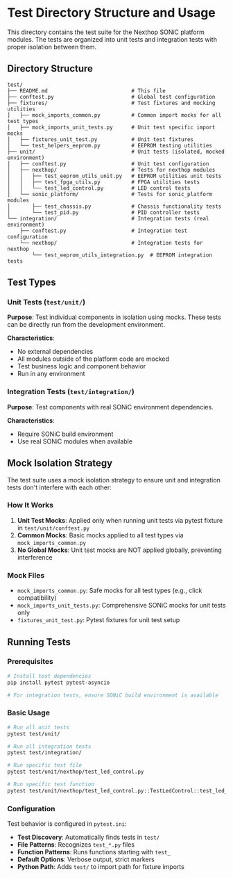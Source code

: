 # Test Directory Structure and Usage

This directory contains the test suite for the Nexthop SONiC platform modules. The tests are organized into unit tests and integration tests with proper isolation between them.

## Directory Structure

```
test/
├── README.md                           # This file
├── conftest.py                         # Global test configuration
├── fixtures/                           # Test fixtures and mocking utilities
│   ├── mock_imports_common.py          # Common import mocks for all test types
│   ├── mock_imports_unit_tests.py      # Unit test specific import mocks
│   ├── fixtures_unit_test.py           # Unit test fixtures
│   └── test_helpers_eeprom.py          # EEPROM testing utilities
├── unit/                               # Unit tests (isolated, mocked environment)
│   ├── conftest.py                     # Unit test configuration
│   ├── nexthop/                        # Tests for nexthop modules
│   │   ├── test_eeprom_utils_unit.py   # EEPROM utilities unit tests
│   │   ├── test_fpga_utils.py          # FPGA utilities tests
│   │   └── test_led_control.py         # LED control tests
│   └── sonic_platform/                 # Tests for sonic_platform modules
│       ├── test_chassis.py             # Chassis functionality tests
│       └── test_pid.py                 # PID controller tests
└── integration/                        # Integration tests (real environment)
    ├── conftest.py                     # Integration test configuration
    └── nexthop/                        # Integration tests for nexthop
        └── test_eeprom_utils_integration.py  # EEPROM integration tests
```

## Test Types

### Unit Tests (`test/unit/`)

**Purpose**: Test individual components in isolation using mocks. These tests
can be directly run from the development environment.

**Characteristics**:
- No external dependencies
- All modules outside of the platform code are mocked
- Test business logic and component behavior
- Run in any environment

### Integration Tests (`test/integration/`)

**Purpose**: Test components with real SONiC environment dependencies.

**Characteristics**:
- Require SONiC build environment
- Use real SONiC modules when available

## Mock Isolation Strategy

The test suite uses a mock isolation strategy to ensure unit and integration tests don't interfere with each other:

### How It Works

1. **Unit Test Mocks**: Applied only when running unit tests via pytest fixture in `test/unit/conftest.py`
2. **Common Mocks**: Basic mocks applied to all test types via `mock_imports_common.py`
3. **No Global Mocks**: Unit test mocks are NOT applied globally, preventing interference

### Mock Files

- `mock_imports_common.py`: Safe mocks for all test types (e.g., click compatibility)
- `mock_imports_unit_tests.py`: Comprehensive SONiC mocks for unit tests only
- `fixtures_unit_test.py`: Pytest fixtures for unit test setup

## Running Tests

### Prerequisites

```bash
# Install test dependencies
pip install pytest pytest-asyncio

# For integration tests, ensure SONiC build environment is available
```

### Basic Usage

```bash
# Run all unit tests
pytest test/unit/

# Run all integration tests  
pytest test/integration/

# Run specific test file
pytest test/unit/nexthop/test_led_control.py

# Run specific test function
pytest test/unit/nexthop/test_led_control.py::TestLedControl::test_led_control
```

### Configuration

Test behavior is configured in `pytest.ini`:

- **Test Discovery**: Automatically finds tests in `test/`
- **File Patterns**: Recognizes `test_*.py` files
- **Function Patterns**: Runs functions starting with `test_`
- **Default Options**: Verbose output, strict markers
- **Python Path**: Adds `test/` to import path for fixture imports
